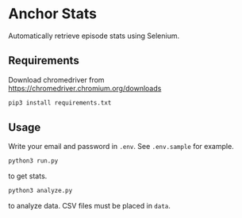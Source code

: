 # Anchor Stats

Automatically retrieve episode stats using Selenium.

## Requirements

Download chromedriver from <https://chromedriver.chromium.org/downloads>

```sh
pip3 install requirements.txt
```

## Usage

Write your email and password in `.env`. See `.env.sample` for example.

```sh
python3 run.py
```

to get stats.

```sh
python3 analyze.py
```

to analyze data. CSV files must be placed in `data`.
